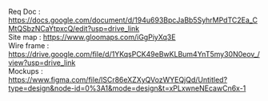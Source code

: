 Req Doc : https://docs.google.com/document/d/194u693BpcJaBb5SyhrMPdTC2Ea_CMtQSbzNCaYtpxcQ/edit?usp=drive_link<br>
Site map : https://www.gloomaps.com/iGgPiyXq3E<br>
Wire frame : https://drive.google.com/file/d/1YKqsPCK49eBwKLBum4YnT5my30N0eov_/view?usp=drive_link<br>
Mockups : https://www.figma.com/file/lSCr86eXZXyQVozWYEQjQd/Untitled?type=design&node-id=0%3A1&mode=design&t=xPLxwneNEcawCn6x-1<br>
